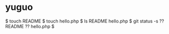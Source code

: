 # yuguo
$ touch README
$ touch hello.php
$ ls
README        hello.php
$ git status -s
?? README
?? hello.php
$ 
